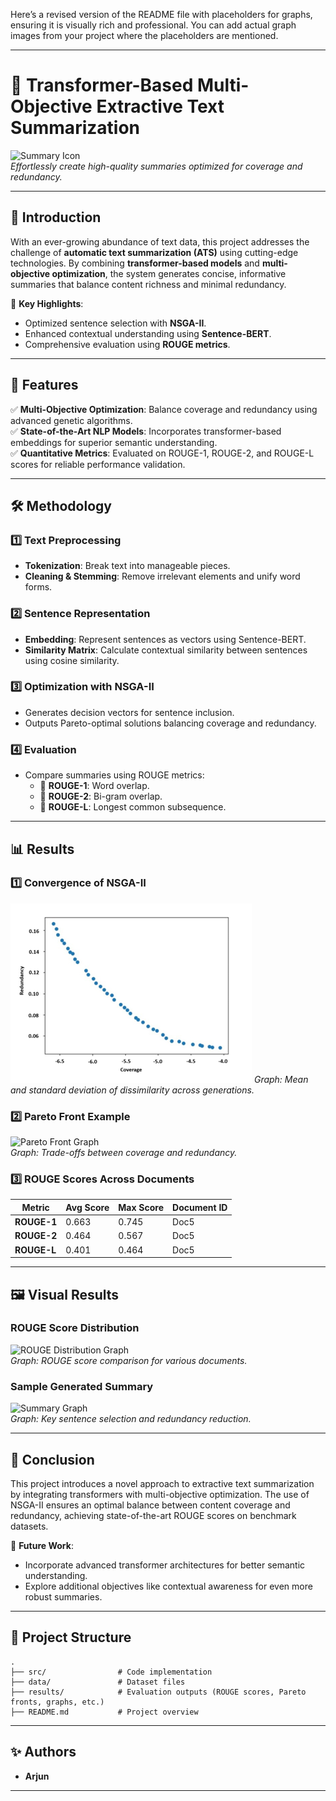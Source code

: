Here’s a revised version of the README file with placeholders for graphs, ensuring it is visually rich and professional. You can add actual graph images from your project where the placeholders are mentioned.

---

# 🌟 Transformer-Based Multi-Objective Extractive Text Summarization

![Summary Icon](https://via.placeholder.com/100)  
*Effortlessly create high-quality summaries optimized for coverage and redundancy.*

---

## 📖 Introduction  
With an ever-growing abundance of text data, this project addresses the challenge of **automatic text summarization (ATS)** using cutting-edge technologies. By combining **transformer-based models** and **multi-objective optimization**, the system generates concise, informative summaries that balance content richness and minimal redundancy.  

🔑 **Key Highlights**:  
- Optimized sentence selection with **NSGA-II**.  
- Enhanced contextual understanding using **Sentence-BERT**.  
- Comprehensive evaluation using **ROUGE metrics**.  

---

## 🚀 Features  
✅ **Multi-Objective Optimization**: Balance coverage and redundancy using advanced genetic algorithms.  
✅ **State-of-the-Art NLP Models**: Incorporates transformer-based embeddings for superior semantic understanding.  
✅ **Quantitative Metrics**: Evaluated on ROUGE-1, ROUGE-2, and ROUGE-L scores for reliable performance validation.  

---

## 🛠 Methodology  
### **1️⃣ Text Preprocessing**  
- **Tokenization**: Break text into manageable pieces.  
- **Cleaning & Stemming**: Remove irrelevant elements and unify word forms.  

### **2️⃣ Sentence Representation**  
- **Embedding**: Represent sentences as vectors using Sentence-BERT.  
- **Similarity Matrix**: Calculate contextual similarity between sentences using cosine similarity.
### **3️⃣ Optimization with NSGA-II**  
- Generates decision vectors for sentence inclusion.  
- Outputs Pareto-optimal solutions balancing coverage and redundancy.  

### **4️⃣ Evaluation**  
- Compare summaries using ROUGE metrics:  
  - 🔹 **ROUGE-1**: Word overlap.  
  - 🔹 **ROUGE-2**: Bi-gram overlap.  
  - 🔹 **ROUGE-L**: Longest common subsequence.  

---

## 📊 Results  

### **1️⃣ Convergence of NSGA-II**  
![Convergence Graph](https://github.com/thisisarjun100905/Transformer-Based-Multi-Objective-Extractive-Text-Summarization/blob/main/Screenshot%202024-12-23%20220202.png?raw=true)
*Graph: Mean and standard deviation of dissimilarity across generations.*

### **2️⃣ Pareto Front Example**  
![Pareto Front Graph](https://via.placeholder.com/600x300)  
*Graph: Trade-offs between coverage and redundancy.*

### **3️⃣ ROUGE Scores Across Documents**  
| Metric        | Avg Score | Max Score | Document ID |
|---------------|-----------|-----------|-------------|
| **ROUGE-1**  | 0.663     | 0.745     | Doc5        |
| **ROUGE-2**  | 0.464     | 0.567     | Doc5        |
| **ROUGE-L**  | 0.401     | 0.464     | Doc5        |

---

## 🖼 Visual Results  
### **ROUGE Score Distribution**  
![ROUGE Distribution Graph](https://via.placeholder.com/600x300)  
*Graph: ROUGE score comparison for various documents.*

### **Sample Generated Summary**  
![Summary Graph](https://via.placeholder.com/600x300)  
*Graph: Key sentence selection and redundancy reduction.*

---

## 🏁 Conclusion  
This project introduces a novel approach to extractive text summarization by integrating transformers with multi-objective optimization. The use of NSGA-II ensures an optimal balance between content coverage and redundancy, achieving state-of-the-art ROUGE scores on benchmark datasets.  

🚩 **Future Work**:  
- Incorporate advanced transformer architectures for better semantic understanding.  
- Explore additional objectives like contextual awareness for even more robust summaries.

---

## 📂 Project Structure  
```
.
├── src/                # Code implementation
├── data/               # Dataset files
├── results/            # Evaluation outputs (ROUGE scores, Pareto fronts, graphs, etc.)
├── README.md           # Project overview
```

---

## ✨ Authors  
- **Arjun** 
---
